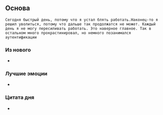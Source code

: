 ## Основа
	Сегодня быстрый день, потому что я устал блять работать.Наконец-то я решил уволиться, потому что дальше так продолжатся не может. Каждый день я не могу пересиливать работать. Это наверное главное. Так в остальном много прокрастинировал, но немного позанимался аутентификации 

### Из нового
- 

### Лучшие эмоции
- 

### Цитата дня
- 
